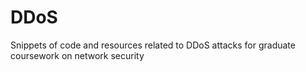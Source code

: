 # DDoS
Snippets of code and resources related to DDoS attacks for graduate coursework on network security
